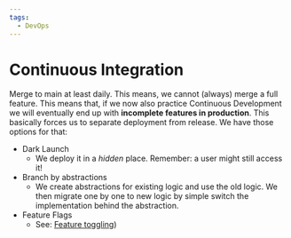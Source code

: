 ```yaml
---
tags:
  - DevOps
---
```


# Continuous Integration

Merge to main at least daily. This means, we cannot (always) merge a full feature. This means that, if we now also practice Continuous Development we will eventually end up with **incomplete features in production**. This basically forces us to separate deployment from release. We have those options for that: 
- Dark Launch
	- We deploy it in a *hidden* place. Remember: a user might still access it!
- Branch by abstractions 
	- We create abstractions for existing logic and use the old logic. We then migrate one by one to new logic by simple switch the implementation behind the abstraction. 
- Feature Flags
	- See: [Feature toggling](../architecture/tools.md#Feature%20toggling))